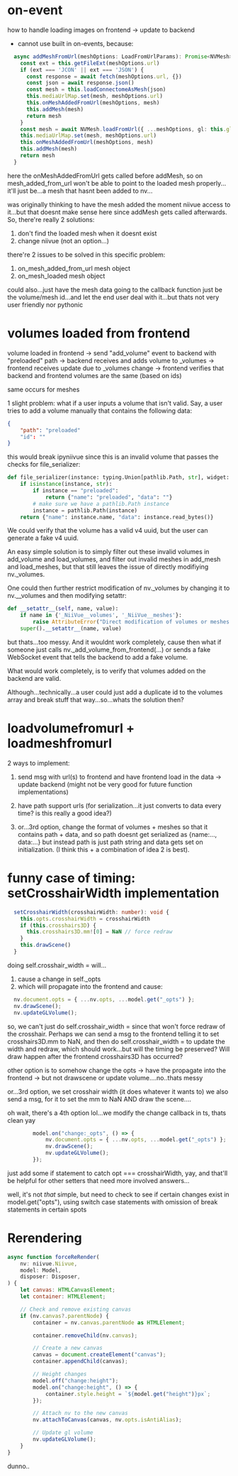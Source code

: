 # on-event
how to handle loading images on frontend -> update to backend
- cannot use built in on-events, because:
```ts
  async addMeshFromUrl(meshOptions: LoadFromUrlParams): Promise<NVMesh> {
    const ext = this.getFileExt(meshOptions.url)
    if (ext === 'JCON' || ext === 'JSON') {
      const response = await fetch(meshOptions.url, {})
      const json = await response.json()
      const mesh = this.loadConnectomeAsMesh(json)
      this.mediaUrlMap.set(mesh, meshOptions.url)
      this.onMeshAddedFromUrl(meshOptions, mesh)
      this.addMesh(mesh)
      return mesh
    }
    const mesh = await NVMesh.loadFromUrl({ ...meshOptions, gl: this.gl })
    this.mediaUrlMap.set(mesh, meshOptions.url)
    this.onMeshAddedFromUrl(meshOptions, mesh)
    this.addMesh(mesh)
    return mesh
  }
```
here the onMeshAddedFromUrl gets called before addMesh, so on mesh_added_from_url won't be able to point to the loaded mesh properly... it'll just be...a mesh that hasnt been added to nv...

was originally thinking to have the mesh added the moment niivue access to it...but that doesnt make sense here since addMesh gets called afterwards. So, there're really 2 solutions:
1. don't find the loaded mesh when it doesnt exist
2. change niivue (not an option...)

there're 2 issues to be solved in this specific problem:
1. on_mesh_added_from_url mesh object
2. on_mesh_loaded mesh object



could also...just have the mesh data going to the callback function just be the volume/mesh id...and let the end user deal with it...but thats not very user friendly nor pythonic

# volumes loaded from frontend
volume loaded in frontend -> send "add_volume" event to backend with "preloaded" path -> backend receives and adds volume to _volumes -> frontend receives update due to _volumes change -> frontend verifies that backend and frontend volumes are the same (based on ids)

same occurs for meshes

1 slight problem: what if a user inputs a volume that isn't valid. Say, a user tries to add a volume manually that contains the following data:
```json
{
    "path": "preloaded"
    "id": ""
}
```
this would break ipyniivue since this is an invalid volume that passes the checks for file_serializer:
```py
def file_serializer(instance: typing.Union[pathlib.Path, str], widget: object):
    if isinstance(instance, str):
        if instance == "preloaded":
            return {"name": "preloaded", "data": ""}
        # make sure we have a pathlib.Path instance
        instance = pathlib.Path(instance)
    return {"name": instance.name, "data": instance.read_bytes()}
```

We could verify that the volume has a valid v4 uuid, but the user can generate a fake v4 uuid.

An easy simple solution is to simply filter out these invalid volumes in add_volume and load_volumes, and filter out invalid meshes in add_mesh and load_meshes, but that still leaves the issue of directly modifiying nv._volumes. 

One could then further restrict modification of nv._volumes by changing it to nv.__volumes and then modifying setattr:
```py
def __setattr__(self, name, value):
    if name in {'_NiiVue__volumes', '_NiiVue__meshes'}:
        raise AttributeError("Direct modification of volumes or meshes is not allowed.")
    super().__setattr__(name, value)
```
but thats...too messy. And it wouldnt work completely, cause then what if someone just calls nv._add_volume_from_frontend(...) or sends a fake WebSocket event that tells the backend to add a fake volume.

What would work completely, is to verify that volumes added on the backend are valid.

Although...technically...a user could just add a duplicate id to the volumes array and break stuff that way...so...whats the solution then?

# loadvolumefromurl + loadmeshfromurl
2 ways to implement:
1. send msg with url(s) to frontend and have frontend load in the data -> update backend (might not be very good for future function implementations)
2. have path support urls (for serialization...it just converts to data every time? is this really a good idea?)

3. or...3rd option, change the format of volumes + meshes so that it contains path + data, and so path doesnt get serialized as {name:..., data:...} but instead path is just path string and data gets set on initialization. (I think this + a combination of idea 2 is best).

# funny case of timing: setCrosshairWidth implementation
```ts
  setCrosshairWidth(crosshairWidth: number): void {
    this.opts.crosshairWidth = crosshairWidth
    if (this.crosshairs3D) {
      this.crosshairs3D.mm![0] = NaN // force redraw
    }
    this.drawScene()
  }
```
doing self.crosshair_width = <num> will...
1. cause a change in self._opts
2. which will propagate into the frontend and cause:
```ts
  nv.document.opts = { ...nv.opts, ...model.get("_opts") };
  nv.drawScene();
  nv.updateGLVolume();
```

so, we can't just do self.crosshair_width = <num> since that won't force redraw of the crosshair. Perhaps we can send a msg to the frontend telling it to set crosshairs3D.mm to NaN, and then do self.crosshair_width = <nan> to update the width and redraw, which should work...but will the timing be preserved? Will draw happen after the frontend crosshairs3D has occurred?

other option is to somehow change the opts -> have the propagate into the frontend -> but not drawscene or update volume....no..thats messy

or...3rd option, we set crosshair width (it does whatever it wants to)
we also send a msg, for it to set the mm to NaN AND draw the scene....

oh wait, there's a 4th option lol...we modify the change callback in ts, thats clean yay
```ts
		model.on("change:_opts", () => {
			nv.document.opts = { ...nv.opts, ...model.get("_opts") };
			nv.drawScene();
			nv.updateGLVolume();
		});
```
just add some if statement to catch opt === crosshairWidth, yay, and that'll be helpful for other setters that need more involved answers...

well, it's not *that* simple, but need to check to see if certain changes exist in model.get("opts"), using switch case statements with omission of break statements in certain spots



# Rerendering
```js
async function forceReRender(
	nv: niivue.Niivue,
	model: Model,
	disposer: Disposer,
) {
	let canvas: HTMLCanvasElement;
	let container: HTMLElement;

	// Check and remove existing canvas
	if (nv.canvas?.parentNode) {
		container = nv.canvas.parentNode as HTMLElement;

		container.removeChild(nv.canvas);

		// Create a new canvas
		canvas = document.createElement("canvas");
		container.appendChild(canvas);

		// Height changes
		model.off("change:height");
		model.on("change:height", () => {
			container.style.height = `${model.get("height")}px`;
		});

		// Attach nv to the new canvas
		nv.attachToCanvas(canvas, nv.opts.isAntiAlias);

		// Update gl volume
		nv.updateGLVolume();
	}
}
```
dunno..
